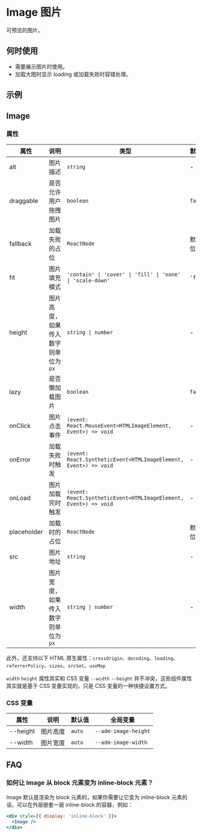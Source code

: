 # Image 图片

可预览的图片。

## 何时使用

- 需要展示图片时使用。
- 加载大图时显示 loading 或加载失败时容错处理。

## 示例

<code src="./demos/demo1.tsx"></code>

<code src="./demos/demo2.tsx" debug></code>

## Image

### 属性

| 属性        | 说明                                | 类型                                                             | 默认值   |
| ----------- | ----------------------------------- | ---------------------------------------------------------------- | -------- |
| alt         | 图片描述                            | `string`                                                         | -        |
| draggable   | 是否允许用户拖拽图片                | `boolean`                                                        | `false`  |
| fallback    | 加载失败的占位                      | `ReactNode`                                                      | 默认占位 |
| fit         | 图片填充模式                        | `'contain' \| 'cover' \| 'fill' \| 'none' \| 'scale-down'`       | `'fill'` |
| height      | 图片高度，如果传入数字则单位为 `px` | `string \| number`                                               | -        |
| lazy        | 是否懒加载图片                      | `boolean`                                                        | `false`  |
| onClick     | 图片点击事件                        | `(event: React.MouseEvent<HTMLImageElement, Event>) => void`     | -        |
| onError     | 加载失败时触发                      | `(event: React.SyntheticEvent<HTMLImageElement, Event>) => void` | -        |
| onLoad      | 图片加载完时触发                    | `(event: React.SyntheticEvent<HTMLImageElement, Event>) => void` | -        |
| placeholder | 加载时的占位                        | `ReactNode`                                                      | 默认占位 |
| src         | 图片地址                            | `string`                                                         | -        |
| width       | 图片宽度，如果传入数字则单位为 `px` | `string \| number`                                               | -        |

此外，还支持以下 HTML 原生属性：`crossOrigin`、`decoding`、`loading`、`referrerPolicy`、`sizes`、`srcSet`、`useMap`

`width` `height` 属性其实和 CSS 变量 `--width` `--height` 并不冲突，这些组件属性其实就是基于 CSS 变量实现的，只是 CSS 变量的一种快捷设置方式。

### CSS 变量

| 属性     | 说明     | 默认值 | 全局变量             |
| -------- | -------- | ------ | -------------------- |
| --height | 图片高度 | `auto` | `--adm-image-height` |
| --width  | 图片宽度 | `auto` | `--adm-image-width`  |

## FAQ

### 如何让 Image 从 block 元素变为 inline-block 元素？

Image 默认是渲染为 block 元素的，如果你需要让它变为 inline-block 元素的话，可以在外层嵌套一层 inline-block 的容器，例如：

```jsx
<div style={{ display: 'inline-block' }}>
  <Image />
</div>
```
